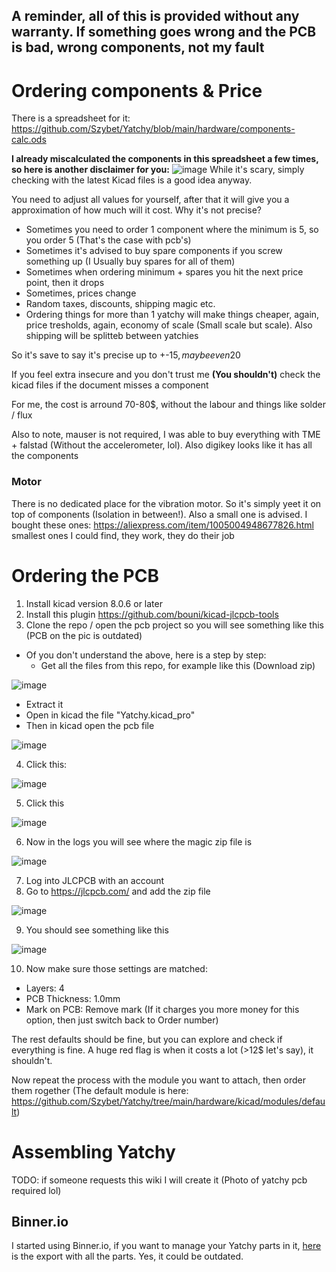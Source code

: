 ## **A reminder, all of this is provided without any warranty. If something goes wrong and the PCB is bad, wrong components, not my fault**

# Ordering components & Price
There is a spreadsheet for it: https://github.com/Szybet/Yatchy/blob/main/hardware/components-calc.ods

**I already miscalculated the components in this spreadsheet a few times, so here is another disclaimer for you:**
![image](https://github.com/user-attachments/assets/6a74510d-f3cd-4ae4-a6da-d6a2e2a5fdbd)
While it's scary, simply checking with the latest Kicad files is a good idea anyway.

You need to adjust all values for yourself, after that it will give you a approximation of how much will it cost. Why it's not precise?
- Sometimes you need to order 1 component where the minimum is 5, so you order 5 (That's the case with pcb's)
- Sometimes it's advised to buy spare components if you screw something up (I Usually buy spares for all of them)
- Sometimes when ordering minimum + spares you hit the next price point, then it drops
- Sometimes, prices change
- Random taxes, discounts, shipping magic etc.
- Ordering things for more than 1 yatchy will make things cheaper, again, price tresholds, again, economy of scale (Small scale but scale). Also shipping will be splitteb between yatchies

So it's save to say it's precise up to +-15$, maybe even 20$

If you feel extra insecure and you don't trust me **(You shouldn't)** check the kicad files if the document misses a component

For me, the cost is arround 70-80$, without the labour and things like solder / flux

Also to note, mauser is not required, I was able to buy everything with TME + falstad (Without the accelerometer, lol). Also digikey looks like it has all the components

### Motor
There is no dedicated place for the vibration motor. So it's simply yeet it on top of components (Isolation in between!). Also a small one is advised. I bought these ones: https://aliexpress.com/item/1005004948677826.html smallest ones I could find, they work, they do their job

# Ordering the PCB
1. Install kicad version 8.0.6 or later
2. Install this plugin https://github.com/bouni/kicad-jlcpcb-tools
3. Clone the repo / open the pcb project so you will see something like this (PCB on the pic is outdated)
- Of you don't understand the above, here is a step by step:
   - Get all the files from this repo, for example like this (Download zip)

![image](https://github.com/user-attachments/assets/5bdac971-abd1-4370-ba58-c796bbdb6b8d)

   - Extract it
   - Open in kicad the file "Yatchy.kicad_pro"
   - Then in kicad open the pcb file

![image](https://github.com/user-attachments/assets/7a05e957-d8bc-4559-ab97-ff867b3ab0d9)

4. Click this:

![image](https://github.com/user-attachments/assets/2e523c5f-6c82-4cd1-8e32-61e2babe8718)

5. Click this

![image](https://github.com/user-attachments/assets/b5acc341-297b-4d69-944a-330b62cc5b5f)

6. Now in the logs you will see where the magic zip file is

![image](https://github.com/user-attachments/assets/774431bb-d07c-4ec0-a7ff-8e8abeb8abb4)

7. Log into JLCPCB with an account
8. Go to https://jlcpcb.com/ and add the zip file

![image](https://github.com/user-attachments/assets/a6013d2f-5d88-40d1-97f8-891410bbb9ff)

9. You should see something like this

![image](https://github.com/user-attachments/assets/2b82a1f1-587e-45ee-a7ef-7403bf918025)

10. Now make sure those settings are matched:
- Layers: 4
- PCB Thickness: 1.0mm
- Mark on PCB: Remove mark (If it charges you more money for this option, then just switch back to Order number)

The rest defaults should be fine, but you can explore and check if everything is fine. A huge red flag is when it costs a lot (>12$ let's say), it shouldn't.

Now repeat the process with the module you want to attach, then order them rogether (The default module is here: https://github.com/Szybet/Yatchy/tree/main/hardware/kicad/modules/default)

# Assembling Yatchy
TODO: if someone requests this wiki I will create it (Photo of yatchy pcb required lol)

## Binner.io
I started using Binner.io, if you want to manage your Yatchy parts in it, [here](https://github.com/Szybet/Yatchy/blob/main/hardware/BinnerParts.xlsx) is the export with all the parts. Yes, it could be outdated.
